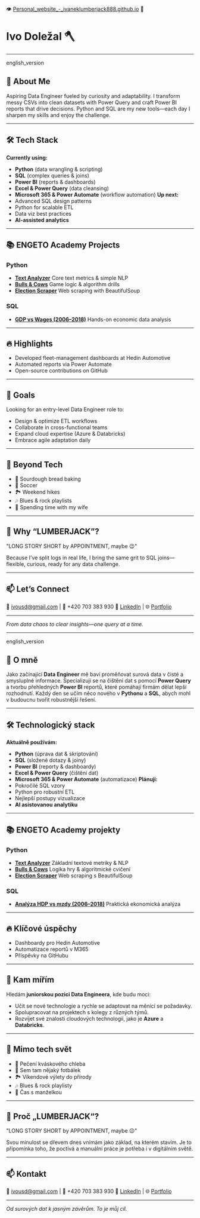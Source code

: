 
👁️ [Personal_website_-_ivaneklumberjack888.github.io](https://ivaneklumberjack888.github.io/) 👀 


# **Ivo Doležal 🪓**

---
english_version
## 🚀 About Me
Aspiring Data Engineer fueled by curiosity and adaptability. I transform messy CSVs into clean datasets with Power Query and craft Power BI reports that drive decisions. Python and SQL are my new tools—each day I sharpen my skills and enjoy the challenge.

---
## 🛠 Tech Stack
**Currently using:**
- **Python** (data wrangling & scripting)
- **SQL** (complex queries & joins)
- **Power BI** (reports & dashboards)
- **Excel & Power Query** (data cleansing)
- **Microsoft 365 & Power Automate** (workflow automation)
**Up next:**
- Advanced SQL design patterns
- Python for scalable ETL
- Data viz best practices
- **AI-assisted analytics**

---
## 📚 ENGETO Academy Projects
### Python
- **[Text Analyzer](https://github.com/IvanekLumberjack888/text_analyzer)**
  Core text metrics & simple NLP
- **[Bulls & Cows](https://github.com/IvanekLumberjack888/Bulls-and-Cows)**
  Game logic & algorithm drills
- **[Election Scraper](https://github.com/IvanekLumberjack888/Elections-Scraper)**
  Web scraping with BeautifulSoup
### SQL
- **[GDP vs Wages (2006–2018)](https://github.com/IvanekLumberjack888/sql-projekt-engeto)**
  Hands-on economic data analysis

---
## 🔥 Highlights
- Developed fleet-management dashboards at Hedin Automotive
- Automated reports via Power Automate
- Open-source contributions on GitHub

---
## 🌱 Goals
Looking for an entry-level Data Engineer role to:
- Design & optimize ETL workflows
- Collaborate in cross-functional teams
- Expand cloud expertise (Azure & Databricks)
- Embrace agile adaptation daily

---
## 🌟 Beyond Tech
- 🥖 Sourdough bread baking
- 🤾 Soccer
- 🏞️ Weekend hikes
- 🎶 Blues & rock playlists
- 💑 Spending time with my wife

---
## 🤔 Why “LUMBERJACK”?

"LONG STORY SHORT by APPOINTMENT, maybe 😉"

Because I’ve split logs in real life, I bring the same grit to SQL joins—flexible, curious, ready for any data challenge.

---
## 📫 Let’s Connect
📧 ivousd@gmail.com | 📱 +420 703 383 930
🔗 [LinkedIn](https://www.linkedin.com/in/ivodolezal888) | 🌐 [Portfolio](https://ivaneklumberjack888.github.io/)

---
*From data chaos to clear insights—one query at a time.*

---
english_version
## 🚀 O mně
Jako začínající **Data Engineer** mě baví proměňovat surová data v čisté a smysluplné informace. Specializuji se na čištění dat s pomocí **Power Query** a tvorbu přehledných **Power BI** reportů, které pomáhají firmám dělat lepší rozhodnutí. Každý den se učím něco nového v **Pythonu** a **SQL**, abych mohl v budoucnu tvořit robustnější řešení.

---
## 🛠 Technologický stack
**Aktuálně používám:**
- **Python** (úprava dat & skriptování)
- **SQL** (složené dotazy & joiny)
- **Power BI** (reporty & dashboardy)
- **Excel & Power Query** (čištění dat)
- **Microsoft 365 & Power Automate** (automatizace)
**Plánuji:**
- Pokročilé SQL vzory
- Python pro robustní ETL
- Nejlepší postupy vizualizace
- **AI asistovanou analytiku**

---
## 📚 ENGETO Academy projekty
### Python
- **[Text Analyzer](https://github.com/IvanekLumberjack888/text_analyzer)**
  Základní textové metriky & NLP
- **[Bulls & Cows](https://github.com/IvanekLumberjack888/Bulls-and-Cows)**
  Logika hry & algoritmické cvičení
- **[Election Scraper](https://github.com/IvanekLumberjack888/Elections-Scraper)**
  Web scraping s BeautifulSoup
### SQL
- **[Analýza HDP vs mzdy (2006–2018)](https://github.com/IvanekLumberjack888/sql-projekt-engeto)**
  Praktická ekonomická analýza

---
## 🔥 Klíčové úspěchy
- Dashboardy pro Hedin Automotive
- Automatizace reportů v M365
- Příspěvky na GitHubu

---
## 🌱 Kam mířím
Hledám **juniorskou pozici Data Engineera**, kde budu moci:
- Učit se nové technologie a rychle se adaptovat na měnící se požadavky.
- Spolupracovat na projektech s kolegy z různých týmů.
- Rozvíjet své znalosti cloudových technologií, jako je **Azure** a **Databricks**.

---
## 🌟 Mimo tech svět
- 🥖 Pečení kváskového chleba
- 🤾 Sem tam nějaký fotbálek
- 🏞️ Víkendové výlety do přírody
- 🎶 Blues & rock playlisty
- 💑 Čas s manželkou

---
## 🤔 Proč „LUMBERJACK“?

"LONG STORY SHORT by APPOINTMENT, maybe 😉"

Svou minulost se dřevem dnes vnímám jako základ, na kterém stavím. Je to připomínka toho, že poctivá a manuální práce je potřeba i v digitálním světě.

---
## 📫 Kontakt
📧 ivousd@gmail.com | 📱 +420 703 383 930
🔗 [LinkedIn](https://www.linkedin.com/in/ivodolezal888) | 🌐 [Portfolio](https://ivaneklumberjack888.github.io/)

---
*Od surových dat k jasným závěrům. To je můj cíl.*
